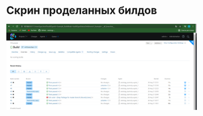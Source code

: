 # Скрин проделанных билдов
![alt text](https://github.com/kiselev-it/example-teamcity/blob/main/Снимок.PNG?raw=true)
